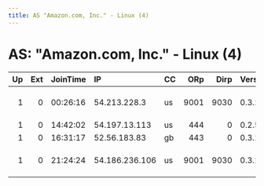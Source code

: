 ```yaml
---
title: AS "Amazon.com, Inc." - Linux (4)
---
```


# AS: "Amazon.com, Inc." - Linux (4)

|   Up |   Ext | JoinTime   | IP             | CC   |   ORp |   Dirp | Version   | Contact                   | Nickname        |   eFamMembers |
|-----:|------:|:-----------|:---------------|:-----|------:|-------:|:----------|:--------------------------|:----------------|--------------:|
|    1 |     0 | 00:26:16   | 54.213.228.3   | us   |  9001 |   9030 | 0.3.1.9   | AA8F622D Conrad Rockenhau | ConradsAWSRelay |             2 |
|    1 |     0 | 14:42:02   | 54.197.13.113  | us   |   444 |      0 | 0.2.5.16  | lol                       | poert           |             1 |
|    1 |     0 | 16:31:17   | 52.56.183.83   | gb   |   443 |      0 | 0.3.1.9   | tor@coltaine.com          | Malazan         |             2 |
|    1 |     0 | 21:24:24   | 54.186.236.106 | us   |  9001 |   9030 | 0.3.1.9   | AA8F622D Conrad Rockenhau | ConradsAWSExit  |             2 |
